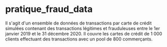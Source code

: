 # pratique_fraud_data
Il s'agit d'un ensemble de données de transactions par carte de crédit simulées contenant des transactions légitimes et frauduleuses entre le 1er janvier 2019 et le 31 décembre 2020. Il couvre les cartes de crédit de 1 000 clients effectuant des transactions avec un pool de 800 commerçants.
